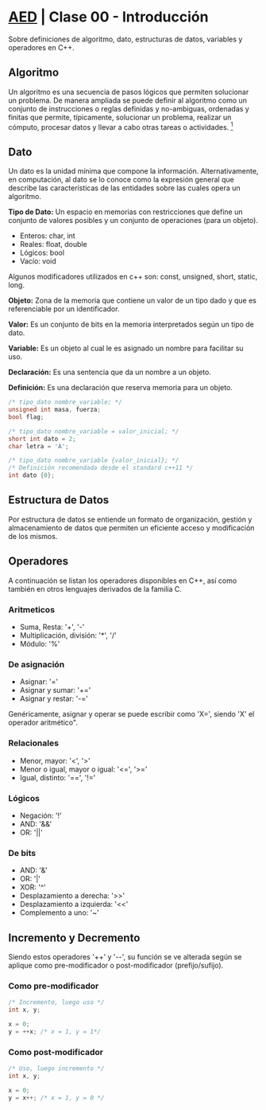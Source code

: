 # [AED](https://github.com/rnsavinelli/aed) | Clase 00 - Introducción

Sobre definiciones de algoritmo, dato, estructuras de datos, variables y
operadores en C++.

## Algoritmo

Un algoritmo es una secuencia de pasos lógicos que permiten solucionar un
problema. De manera ampliada se puede definir al algoritmo como un conjunto de
instrucciones o reglas definidas y no-ambiguas, ordenadas y finitas que permite,
típicamente, solucionar un problema, realizar un cómputo, procesar datos y
llevar a cabo otras tareas o actividades. [<sup>1</sup>](https://dle.rae.es/?w=algoritmo&origen=REDLE)

## Dato

Un dato es la unidad mínima que compone la información. Alternativamente, en
computación, al dato se lo conoce como la expresión general que describe las características de las entidades sobre las cuales opera un algoritmo.

**Tipo de Dato:** Un espacio en memorias con restricciones que define un conjunto de valores posibles y un conjunto de operaciones (para un objeto).

+ Enteros: char, int
+ Reales: float, double
+ Lógicos: bool
+ Vacío: void

Algunos modificadores utilizados en c++ son: const, unsigned, short, static, long.

**Objeto:** Zona de la memoria que contiene un valor de un tipo dado y que es
referenciable por un identificador.

**Valor:** Es un conjunto de bits en la memoria interpretados según un tipo
de dato.

**Variable:** Es un objeto al cual le es asignado un nombre para facilitar su
uso.

**Declaración:** Es una sentencia que da un nombre a un objeto.

**Definición:** Es una declaración que reserva memoria para un objeto.

``` cpp
/* tipo_dato nombre_variable; */
unsigned int masa, fuerza;
bool flag;

/* tipo_dato nombre_variable = valor_inicial; */
short int dato = 2;
char letra = 'A';

/* tipo_dato nombre_variable {valor_inicial}; */
/* Definición recomendada desde el standard c++11 */
int dato {0};
```

## Estructura de Datos

Por estructura de datos se entiende un formato de organización, gestión y
almacenamiento de datos que permiten un eficiente acceso y modificación de los
mismos.

## Operadores

A continuación se listan los operadores disponibles en C++, así como también en otros lenguajes derivados de la familia C.

### Aritmeticos

+ Suma, Resta: '+', '-'
+ Multiplicación, división:  '\*', '/'
+ Módulo: '%'

### De asignación

+ Asignar: '='
+ Asignar y sumar: '+='
+ Asignar y restar: '-='

Genéricamente, asignar y operar se puede escribir como 'X=', siendo 'X' el operador aritmético".

### Relacionales

+ Menor, mayor: '<', '>'
+ Menor o igual, mayor o igual: '<=', '>='
+ Igual, distinto: '==', '!='

### Lógicos

+ Negación: '!'
+ AND: '&&'
+ OR:  '||'

### De bits

+ AND: '&'
+ OR: '|'
+ XOR: '^'
+ Desplazamiento a derecha: '>>'
+ Desplazamiento a izquierda: '<<'
+ Complemento a uno: '~'

## Incremento y Decremento

Siendo estos operadores '++' y '--', su función se ve alterada según se aplique como pre-modificador o post-modificador (prefijo/sufijo).

### Como pre-modificador
``` cpp
/* Incremento, luego uso */
int x, y;

x = 0;
y = ++x; /* x = 1, y = 1*/
```

### Como post-modificador
``` cpp
/* Uso, luego incremento */
int x, y;

x = 0;
y = x++; /* x = 1, y = 0 */
```
